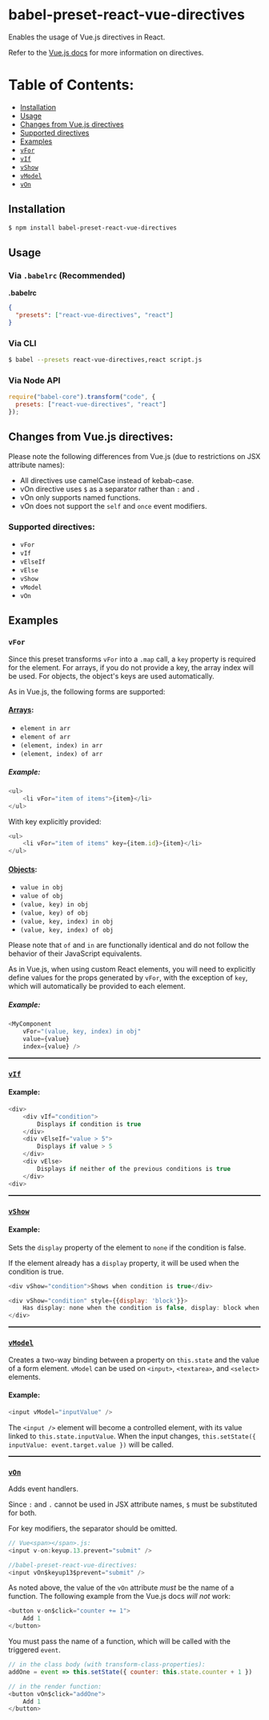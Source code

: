 # babel-preset-react-vue-directives

Enables the usage of Vue<span></span>.js directives in React.

Refer to the [Vue.js docs](https://vuejs.org/v2/api/#Directives) for more information on directives.

# Table of Contents:
* [Installation](#installation)
* [Usage](#usage)
* [Changes from Vue<span></span>.js directives](#changes-from-vue.js-directives)
* [Supported directives](#supported-directives)
* [Examples](#examples)
* [`vFor`](#vfor)
* [`vIf`](#vif)
* [`vShow`](#vshow)
* [`vModel`](#vmodel)
* [`vOn`](#von)

## Installation

```sh
$ npm install babel-preset-react-vue-directives
```

## Usage

### Via `.babelrc` (Recommended)

**.babelrc**

```json
{
  "presets": ["react-vue-directives", "react"]
}
```

### Via CLI

```sh
$ babel --presets react-vue-directives,react script.js
```

### Via Node API

```javascript
require("babel-core").transform("code", {
  presets: ["react-vue-directives", "react"]
});
```

## Changes from Vue<span></span>.js directives:

Please note the following differences from Vue<span></span>.js (due to restrictions on JSX attribute names):

* All directives use camelCase instead of kebab-case.
* vOn directive uses `$` as a separator rather than `:` and `.`
* vOn only supports named functions.
* vOn does not support the `self` and `once` event modifiers.

### Supported directives:
* `vFor`
* `vIf`
* `vElseIf`
* `vElse`
* `vShow`
* `vModel`
* `vOn`

## Examples

### `vFor`

Since this preset transforms `vFor` into a `.map` call, a `key` property is required for the element. 
For arrays, if you do not provide a key, the array index will be used. For objects, the object's keys are used automatically.

As in Vue<span></span>.js, the following forms are supported:

#### [Arrays](https://vuejs.org/v2/guide/list.html#Basic-Usage):
* `element in arr`
* `element of arr`
* `(element, index) in arr`
* `(element, index) of arr`

##### Example:

```js
<ul>
	<li vFor="item of items">{item}</li>
</ul>
```

With key explicitly provided:

```js
<ul>
	<li vFor="item of items" key={item.id}>{item}</li>
</ul>
```

#### [Objects](https://vuejs.org/v2/guide/list.html#Object-v-for):
* `value in obj`
* `value of obj`
* `(value, key) in obj`
* `(value, key) of obj`
* `(value, key, index) in obj`
* `(value, key, index) of obj`

Please note that `of` and `in` are functionally identical and do not follow the behavior of their JavaScript equivalents.

As in Vue<span></span>.js, when using custom React elements, you will need to explicitly define values for the props generated by `vFor`, with the exception of `key`, which will automatically be provided to each element.

##### Example:

```js
<MyComponent
	vFor="(value, key, index) in obj"
	value={value}
	index={value} />
```

<hr style="border: none; height: 2px;"/>

### [`vIf`](https://vuejs.org/v2/guide/conditional.html#v-if)

#### Example:

```js
<div>
	<div vIf="condition">
		Displays if condition is true
	</div>
	<div vElseIf="value > 5">
		Displays if value > 5
	</div>
	<div vElse>
		Displays if neither of the previous conditions is true
	</div>
<div>
```

<hr style="border: none; height: 2px;"/>

### [`vShow`](https://vuejs.org/v2/guide/conditional.html#v-show)

#### Example:

Sets the `display` property of the element to `none` if the condition is false.

If the element already has a `display` property, it will be used when the condition is true.

```js
<div vShow="condition">Shows when condition is true</div>
```

```js
<div vShow="condition" style={{display: 'block'}}>
	Has display: none when the condition is false, display: block when it is true
</div>
```

<hr style="border: none; height: 2px;"/>

### [`vModel`](https://vuejs.org/v2/guide/forms.html)

Creates a two-way binding between a property on `this.state` and the value of a form element. `vModel` can be used on `<input>`, `<textarea>`, and `<select>` elements.

#### Example:

```js
<input vModel="inputValue" />
```

The `<input />` element will become a controlled element, with its value linked to `this.state.inputValue`. When the input changes, `this.setState({ inputValue: event.target.value })` will be called.

<hr style="border: none; height: 2px;"/>

### [`vOn`](https://vuejs.org/v2/guide/events.html)

Adds event handlers. 

Since `:` and `.` cannot be used in JSX attribute names, `$` must be substituted for both.

For key modifiers, the separator should be omitted.

```js
// Vue<span></span>.js:
<input v-on:keyup.13.prevent="submit" />

//babel-preset-react-vue-directives:
<input vOn$keyup13$prevent="submit" />
```

As noted above, the value of the `vOn` attribute *must* be the name of a function. The following example from the Vue<span></span>.js docs *will not* work:

```js
<button v-on$click="counter += 1">
	Add 1
</button>
```

You must pass the name of a function, which will be called with the triggered `event`.

```js
// in the class body (with transform-class-properties):
addOne = event => this.setState({ counter: this.state.counter + 1 })

// in the render function:
<button vOn$click="addOne">
	Add 1
</button>
```

